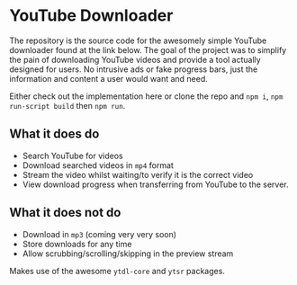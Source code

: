 # YouTube Downloader

The repository is the source code for the awesomely simple YouTube downloader found at the link below. The goal of the project was to simplify the pain of downloading YouTube videos and provide a tool actually designed for users. No intrusive ads or fake progress bars, just the information and content a user would want and need.

Either check out the implementation here or clone the repo and `npm i`, `npm run-script build` then `npm run`.

## What it does do
- Search YouTube for videos
- Download searched videos in `mp4` format
- Stream the video whilst waiting/to verify it is the correct video
- View download progress when transferring from YouTube to the server.

## What it does not do
- Download in `mp3` (coming very very soon)
- Store downloads for any time
- Allow scrubbing/scrolling/skipping in the preview stream

Makes use of the awesome `ytdl-core` and `ytsr` packages.




